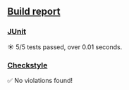 ## [Build report](https://my-jenkins-instance/job/build/130/)

### [JUnit](https://my-jenkins-instance/job/build/130/testReport/)

:sunny: 5/5 tests passed, over 0.01 seconds.

### [Checkstyle](https://my-jenkins-instance/job/build/130/checkstyleResult/)

:white_check_mark: No violations found!
